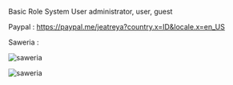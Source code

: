 Basic Role System User administrator, user, guest

Paypal :
https://paypal.me/jeatreya?country.x=ID&locale.x=en_US

Saweria :



![saweria](https://github.com/user-attachments/assets/9f53be51-a075-49c4-b41a-1d8b9f9b38ef)

![saweria](https://github.com/user-attachments/assets/86e58239-826a-4a60-8173-b381ccda1f79)
